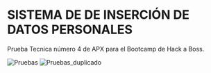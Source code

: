 # SISTEMA DE DE INSERCIÓN DE DATOS PERSONALES
Prueba Tecnica número 4 de APX para el Bootcamp de Hack a Boss.


![Pruebas](https://github.com/user-attachments/assets/cab99432-2855-4c6b-b505-1a8e2a078efd)
![Pruebas_duplicado](https://github.com/user-attachments/assets/0c105c3b-0230-4ca4-9ab7-578ba2bef073)

